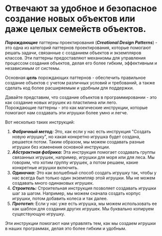 # Отвечают за удобное и безопасное создание новых объектов или даже целых семейств объектов.

**_Порождающие_** паттерны проектирования (**_Creational Design Patterns_**) - это одна из категорий паттернов проектирования,
которые помогают решать задачи, связанные с созданием объектов и экземпляров классов.
Эти паттерны предоставляют механизмы для управления процессом создания объектов, делая его более гибким, эффективным и независимым от системы.  
  
Основная **_цель_** порождающих паттернов - обеспечить правильное создание объектов с учетом различных условий и требований, а также сделать код более расширяемым и удобным для поддержки.  

Давайте представим, что создание объектов в программировании - это как создание новых игрушек из пластилина или лего.  
Порождающие паттерны - это как магические инструкции, которые помогают нам создавать эти игрушки более умно и легче.
  
Вот несколько таких инструкций:

1. **_Фабричный метод:_** Это, как если у нас есть инструкция "Создать новую игрушку", но какая конкретно игрушка будет создана, решается потом. Таким образом, мы можем создавать разные игрушки без изменения основной инструкции.
2. **_Абстрактная фабрика:_** Эта инструкция помогает создавать группы связанных игрушек, например, игрушки для моря или для леса. Мы говорим, что хотим группу игрушек, а потом решаем, какие конкретные игрушки включить.
3. **_Одиночка:_** Это как волшебный способ создать игрушку так, чтобы у нас всегда был только один экземпляр этой игрушки. Мы не можем создавать много одинаковых игрушек.
4. **_Строитель:_** Строительная инструкция позволяет создавать игрушки шаг за шагом. Например, мы можем сначала создать корпус игрушки, потом добавить колеса и так далее.
5. **_Прототип:_** Если у нас уже есть игрушка, мы можем использовать ее как шаблон для создания других игрушек. Мы буквально копируем существующую игрушку.
  
  
Эти инструкции помогают нам управлять тем, как мы создаем игрушки в наших программах, делая это более гибким и удобным.